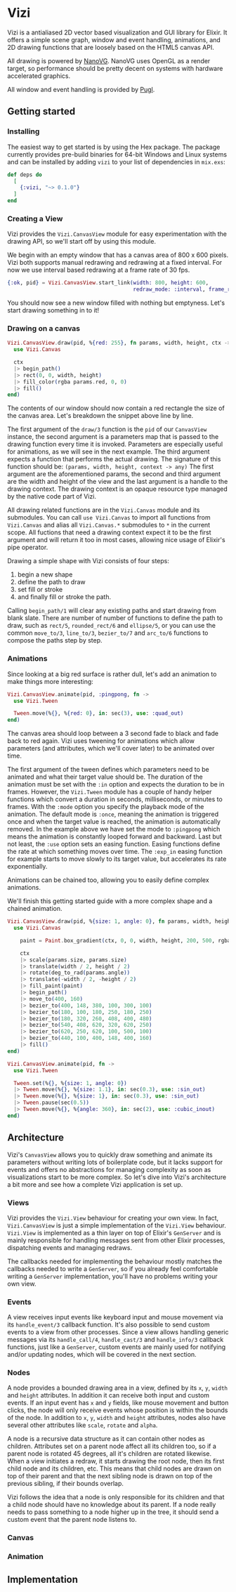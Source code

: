 # Vizi

Vizi is a antialiased 2D vector based visualization and GUI library for Elixir. It offers a simple
scene graph, window and event handling, animations, and 2D drawing functions that are loosely based on the HTML5 canvas
API.

All drawing is powered by [NanoVG](https://github.com/memononen/nanovg). NanoVG uses OpenGL as a render
target, so performance should be pretty decent on systems with hardware accelerated graphics.

All window and event handling is provided by [Pugl](https://github.com/drobilla/pugl).


## Getting started


### Installing

The easiest way to get started is by using the Hex package. The package currently provides pre-build binaries
for 64-bit Windows and Linux systems and can be installed by adding `vizi` to your list of dependencies
in `mix.exs`:

```elixir
def deps do
  [
    {:vizi, "~> 0.1.0"}
  ]
end
```


### Creating a View

Vizi provides the `Vizi.CanvasView` module for easy experimentation with the drawing API, so we'll
start off by using this module.

We begin with an empty window that has a canvas area of 800 x 600 pixels. Vizi both
supports manual redrawing and redrawing at a fixed interval. For now we use interval
based redrawing at a frame rate of 30 fps.
```elixir
{:ok, pid} = Vizi.CanvasView.start_link(width: 800, height: 600,
                                        redraw_mode: :interval, frame_rate: 30)
```

You should now see a new window filled with nothing but emptyness. Let's start drawing something in to it!


### Drawing on a canvas

```elixir
Vizi.CanvasView.draw(pid, %{red: 255}, fn params, width, height, ctx ->
  use Vizi.Canvas

  ctx
  |> begin_path()
  |> rect(0, 0, width, height)
  |> fill_color(rgba params.red, 0, 0)
  |> fill()
end)
```

The contents of our window should now contain a red rectangle the size of the canvas area. Let's breakdown
the snippet above line by line.

The first argument of the `draw/3` function is the `pid` of our `CanvasView` instance, the second
argument is a parameters map that is passed to the drawing function every time it is invoked. Parameters are
especially useful for animations, as we will see in the next example. The third argument expects a function that performs
the actual drawing. The signature of this function should be: `(params, width, height, context -> any)`
The first argument are the aforementioned params, the second and third argument are the width and height of
the view and the last argument is a handle to the drawing context. The drawing context is an opaque
resource type managed by the native code part of Vizi.

All drawing related functions are in the `Vizi.Canvas` module and its submodules. You can call
`use Vizi.Canvas` to import all functions from `Vizi.Canvas` and alias all `Vizi.Canvas.*`
submodules to `*` in the current scope. All fuctions that need a drawing context expect it to be
the first argument and will return it too in most cases, allowing nice usage of Elixir's pipe operator.

Drawing a simple shape with Vizi consists of four steps:

1. begin a new shape
2. define the path to draw
3. set fill or stroke
4. and finally fill or stroke the path.

Calling `begin_path/1` will clear any existing paths and start drawing from blank slate. There are number of number of
functions to define the path to draw, such as `rect/5`, `rounded_rect/6` and `ellipse/5`, or you can use the common
`move_to/3`, `line_to/3`, `bezier_to/7` and `arc_to/6` functions to compose the paths step by step.


### Animations

Since looking at a big red surface is rather dull, let's add an animation to make things more interesting:

```elixir
Vizi.CanvasView.animate(pid, :pingpong, fn ->
  use Vizi.Tween

  Tween.move(%{}, %{red: 0}, in: sec(3), use: :quad_out)
end)
```

The canvas area should loop between a 3 second fade to black and fade back to red again.
Vizi uses tweening for animations which allow parameters (and attributes, which we'll cover later) to be
animated over time.

The first argument of the tween defines which parameters need to be animated and what their target value should be.
The duration of the animation must be set with the `:in` option and expects the duration to be in frames. However, the `Vizi.Tween`
module has a couple of handy helper functions which convert a duration in seconds, milliseconds, or minutes to frames. With the `:mode`
option you specify the playback mode of the animation. The default mode is `:once`, meaning the animation is triggered once and when the
target value is reached, the animation is automatically removed. In the example above we have set the mode to `:pingpong` which means
the animation is constantly looped forward and backward. Last but not least, the `:use` option sets an easing function. Easing
functions define the rate at which something moves over time. The `:exp_in` easing function for example starts to move slowly to its target
value, but accelerates its rate exponentially.

Animations can be chained too, allowing you to easily define complex animations.

We'll finish this getting started guide with a more complex shape and a chained animation.

```elixir
Vizi.CanvasView.draw(pid, %{size: 1, angle: 0}, fn params, width, height, ctx ->
  use Vizi.Canvas

    paint = Paint.box_gradient(ctx, 0, 0, width, height, 200, 500, rgba(255, 0, 0), rgba(255, 255, 255))

    ctx
    |> scale(params.size, params.size)
    |> translate(width / 2, height / 2)
    |> rotate(deg_to_rad(params.angle))
    |> translate(-width / 2, -height / 2)
    |> fill_paint(paint)
    |> begin_path()
    |> move_to(400, 160)
    |> bezier_to(400, 148, 380, 100, 300, 100)
    |> bezier_to(180, 100, 180, 250, 180, 250)
    |> bezier_to(180, 320, 260, 408, 400, 480)
    |> bezier_to(540, 408, 620, 320, 620, 250)
    |> bezier_to(620, 250, 620, 100, 500, 100)
    |> bezier_to(440, 100, 400, 148, 400, 160)
    |> fill()
end)

Vizi.CanvasView.animate(pid, fn ->
  use Vizi.Tween

  Tween.set(%{}, %{size: 1, angle: 0})
  |> Tween.move(%{}, %{size: 1.1}, in: sec(0.3), use: :sin_out)
  |> Tween.move(%{}, %{size: 1}, in: sec(0.3), use: :sin_out)
  |> Tween.pause(sec(0.5))
  |> Tween.move(%{}, %{angle: 360}, in: sec(2), use: :cubic_inout)
end)
```


## Architecture

Vizi's `CanvasView` allows you to quickly draw something and animate its parameters without writing lots of boilerplate code, but it
lacks support for events and offers no abstractions for managing complexity as soon as visualizations start to be more complex.
So let's dive into Vizi's architecture a bit more and see how a complete Vizi application is set up.


### Views

Vizi provides the `Vizi.View` behaviour for creating your own view. In fact, `Vizi.CanvasView` is just a simple implementation of
the `Vizi.View` behaviour. `Vizi.View` is implemented as a thin layer on top of Elixir's `GenServer` and is mainly responsible for handling
messages sent from other Elixir processes, dispatching events and managing redraws.

The callbacks needed for implementing the behaviour mostly matches the callbacks needed to write a `GenServer`, so if you already feel
comfortable writing a `GenServer` implementation, you'll have no problems writing your own view.


### Events

A view receives input events like keyboard input and mouse movement via its `handle_event/3` callback function. It's also possible to send
custom events to a view from other processes. Since a view allows handling generic messages via its `handle_call/4`, `handle_cast/3` and
`handle_info/3` callback functions, just like a `GenServer`, custom events are mainly used for notifying and/or updating nodes,
which will be covered in the next section.


### Nodes

A node provides a bounded drawing area in a view, defined by its `x`, `y`, `width` and `height` attributes. In addition it can receive both input and custom events. If an input event has `x` and `y` fields, like mouse movement and button clicks, the node will only receive events whose position is within the
bounds of the node. In addition to `x`, `y`, `width` and `height` attributes, nodes also have several other attributes like `scale`, `rotate` and `alpha`.

A node is a recursive data structure as it can contain other nodes as children. Attributes set on a parent node affect all its children too, so if a parent
node is rotated 45 degrees, all it's children are rotated likewise. When a view initiates a redraw, it starts drawing the root node, then its first child
node and its children, etc. This means that child nodes are drawn on top of their parent and that the next sibling node is drawn on top of the previous sibling, if their bounds overlap.

Vizi follows the idea that a node is only responsible for its children and that a child node should have no knowledge about its parent. If a node really needs to pass something to a node higher up in the tree, it should send a custom event that the parent node listens to.

### Canvas


### Animation


## Implementation

